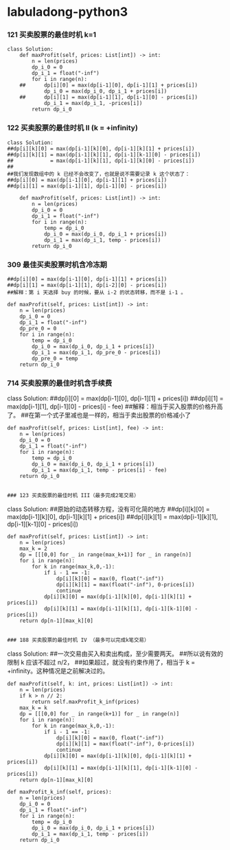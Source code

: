 # labuladong-python3

### 121 买卖股票的最佳时机 k=1
```
class Solution:
    def maxProfit(self, prices: List[int]) -> int:
        n = len(prices)
        dp_i_0 = 0
        dp_i_1 = float("-inf")
        for i in range(n):
    ##      dp[i][0] = max(dp[i-1][0], dp[i-1][1] + prices[i])
            dp_i_0 = max(dp_i_0, dp_i_1 + prices[i])
    ##      dp[i][1] = max(dp[i-1][1], dp[i-1][0] - prices[i])
            dp_i_1 = max(dp_i_1, -prices[i])
        return dp_i_0
```

### 122 买卖股票的最佳时机 II (k = +infinity)
```
class Solution:
##dp[i][k][0] = max(dp[i-1][k][0], dp[i-1][k][1] + prices[i])
##dp[i][k][1] = max(dp[i-1][k][1], dp[i-1][k-1][0] - prices[i])
##            = max(dp[i-1][k][1], dp[i-1][k][0] - prices[i])
##
##我们发现数组中的 k 已经不会改变了，也就是说不需要记录 k 这个状态了：
##dp[i][0] = max(dp[i-1][0], dp[i-1][1] + prices[i])
##dp[i][1] = max(dp[i-1][1], dp[i-1][0] - prices[i])            

    def maxProfit(self, prices: List[int]) -> int:
        n = len(prices)
        dp_i_0 = 0
        dp_i_1 = float("-inf")
        for i in range(n):
            temp = dp_i_0
            dp_i_0 = max(dp_i_0, dp_i_1 + prices[i])
            dp_i_1 = max(dp_i_1, temp - prices[i])
        return dp_i_0
```

### 309 最佳买卖股票时机含冷冻期
```
##dp[i][0] = max(dp[i-1][0], dp[i-1][1] + prices[i])
##dp[i][1] = max(dp[i-1][1], dp[i-2][0] - prices[i])
##解释：第 i 天选择 buy 的时候，要从 i-2 的状态转移，而不是 i-1 。

def maxProfit(self, prices: List[int]) -> int:
    n = len(prices)
    dp_i_0 = 0
    dp_i_1 = float("-inf")
    dp_pre_0 = 0
    for i in range(n):
        temp = dp_i_0
        dp_i_0 = max(dp_i_0, dp_i_1 + prices[i])
        dp_i_1 = max(dp_i_1, dp_pre_0 - prices[i])
        dp_pre_0 = temp
    return dp_i_0
```

### 714 买卖股票的最佳时机含手续费
class Solution:
##dp[i][0] = max(dp[i-1][0], dp[i-1][1] + prices[i])
##dp[i][1] = max(dp[i-1][1], dp[i-1][0] - prices[i] - fee)
##解释：相当于买入股票的价格升高了。
##在第一个式子里减也是一样的，相当于卖出股票的价格减小了

    def maxProfit(self, prices: List[int], fee) -> int:
        n = len(prices)
        dp_i_0 = 0
        dp_i_1 = float("-inf")
        for i in range(n):
            temp = dp_i_0
            dp_i_0 = max(dp_i_0, dp_i_1 + prices[i])
            dp_i_1 = max(dp_i_1, temp - prices[i] - fee)
        return dp_i_0        
```

### 123 买卖股票的最佳时机 III（最多完成2笔交易）

```
class Solution:
##原始的动态转移方程，没有可化简的地方
##dp[i][k][0] = max(dp[i-1][k][0], dp[i-1][k][1] + prices[i])
##dp[i][k][1] = max(dp[i-1][k][1], dp[i-1][k-1][0] - prices[i])

    def maxProfit(self, prices: List[int]) -> int:
        n = len(prices)
        max_k = 2
        dp = [[[0,0] for _ in range(max_k+1)] for _ in range(n)]
        for i in range(n):
            for k in range(max_k,0,-1):
                if i - 1 == -1:
                    dp[i][k][0] = max(0, float("-inf"))
                    dp[i][k][1] = max(float("-inf"), 0-prices[i])
                    continue
                dp[i][k][0] = max(dp[i-1][k][0], dp[i-1][k][1] + prices[i])
                dp[i][k][1] = max(dp[i-1][k][1], dp[i-1][k-1][0] - prices[i])
        return dp[n-1][max_k][0]
```

### 188 买卖股票的最佳时机 IV （最多可以完成k笔交易）
```
class Solution:
##一次交易由买入和卖出构成，至少需要两天。
##所以说有效的限制 k 应该不超过 n/2，
##如果超过，就没有约束作用了，相当于 k = +infinity。这种情况是之前解决过的。

    def maxProfit(self, k: int, prices: List[int]) -> int:
        n = len(prices)
        if k > n // 2:
            return self.maxProfit_k_inf(prices)
        max_k = k
        dp = [[[0,0] for _ in range(k+1)] for _ in range(n)]
        for i in range(n):
            for k in range(max_k,0,-1):
                if i - 1 == -1:
                    dp[i][k][0] = max(0, float("-inf"))
                    dp[i][k][1] = max(float("-inf"), 0-prices[i])
                    continue
                dp[i][k][0] = max(dp[i-1][k][0], dp[i-1][k][1] + prices[i])
                dp[i][k][1] = max(dp[i-1][k][1], dp[i-1][k-1][0] - prices[i])
        return dp[n-1][max_k][0]

    def maxProfit_k_inf(self, prices):
        n = len(prices)
        dp_i_0 = 0
        dp_i_1 = float("-inf")
        for i in range(n):
            temp = dp_i_0
            dp_i_0 = max(dp_i_0, dp_i_1 + prices[i])
            dp_i_1 = max(dp_i_1, temp - prices[i])
        return dp_i_0
```        
